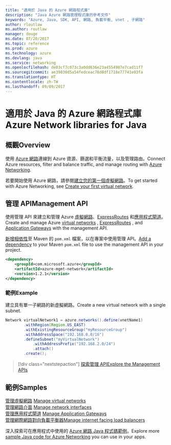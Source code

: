 ```yaml
---
title: "適用於 Java 的 Azure 網路程式庫"
description: "Java Azure 網路管理程式庫的參考文件"
keywords: "Azure, Java, SDK, API, 網路, 負載平衡, vnet , 子網路"
author: rloutlaw
ms.author: routlaw
manager: douge
ms.date: 07/20/2017
ms.topic: reference
ms.prod: azure
ms.technology: azure
ms.devlang: java
ms.service: networking
ms.openlocfilehash: de03cf7c073c3a0dd636e23a4554987e7cad11f7
ms.sourcegitcommit: ae39830d5a54fedceac78d8df1718e77741e03fa
ms.translationtype: HT
ms.contentlocale: zh-TW
ms.lasthandoff: 09/09/2017
---
```

# <a name="azure-network-libraries-for-java"></a><span data-ttu-id="1ee9f-104">適用於 Java 的 Azure 網路程式庫</span><span class="sxs-lookup"><span data-stu-id="1ee9f-104">Azure Network libraries for Java</span></span>

## <a name="overview"></a><span data-ttu-id="1ee9f-105">概觀</span><span class="sxs-lookup"><span data-stu-id="1ee9f-105">Overview</span></span>

<span data-ttu-id="1ee9f-106">使用 [Azure 網路](/azure/networking/networking-overview)連線到 Azure 資源、篩選和平衡流量，以及管理路由。</span><span class="sxs-lookup"><span data-stu-id="1ee9f-106">Connect Azure resources, filter and balance traffic, and manage routing with [Azure Networking](/azure/networking/networking-overview).</span></span>

<span data-ttu-id="1ee9f-107">若要開始使用 Azure 網路，請參閱[建立您的第一個虛擬網路](/azure/virtual-network/virtual-network-get-started-vnet-subnet)。</span><span class="sxs-lookup"><span data-stu-id="1ee9f-107">To get started with Azure Networking, see [Create your first virtual network](/azure/virtual-network/virtual-network-get-started-vnet-subnet).</span></span>

## <a name="management-api"></a><span data-ttu-id="1ee9f-108">管理 API</span><span class="sxs-lookup"><span data-stu-id="1ee9f-108">Management API</span></span>

<span data-ttu-id="1ee9f-109">使用管理 API 來建立和管理 Azure [虛擬網路](/azure/virtual-network/virtual-networks-overview)、[ExpressRoutes](/azure/expressroute/) 和[應用程式閘道](/azure/application-gateway/)。</span><span class="sxs-lookup"><span data-stu-id="1ee9f-109">Create and manage Azure [virtual networks](/azure/virtual-network/virtual-networks-overview) , [ExpressRoutes](/azure/expressroute/) , and [Application Gateways](/azure/application-gateway/) with the management API.</span></span>

<span data-ttu-id="1ee9f-110">[新增相依性](https://maven.apache.org/guides/getting-started/index.html#How_do_I_use_external_dependencies)至 Maven 的 `pom.xml` 檔案，以在專案中使用管理 API。</span><span class="sxs-lookup"><span data-stu-id="1ee9f-110">[Add a dependency](https://maven.apache.org/guides/getting-started/index.html#How_do_I_use_external_dependencies) to your Maven `pom.xml` file to use the management API in your project.</span></span>  

```XML
<dependency>
    <groupId>com.microsoft.azure</groupId>
    <artifactId>azure-mgmt-network</artifactId>
    <version>1.2.1</version>
</dependency>
```   

### <a name="example"></a><span data-ttu-id="1ee9f-111">範例</span><span class="sxs-lookup"><span data-stu-id="1ee9f-111">Example</span></span>

<span data-ttu-id="1ee9f-112">建立具有單一子網路的新虛擬網路。</span><span class="sxs-lookup"><span data-stu-id="1ee9f-112">Create a new virtual network with a single subnet.</span></span>

```java
Network virtualNetwork1 = azure.networks().define(vnetName1)
        .withRegion(Region.US_EAST)
        .withExistingResourceGroup("myResourceGroup")
        .withAddressSpace("192.168.0.0/16")
        .defineSubnet("myVirtualNetwork")
            .withAddressPrefix("192.168.2.0/24")
            .attach()
        .create();
```

> [!div class="nextstepaction"]
> [<span data-ttu-id="1ee9f-113">探索管理 API</span><span class="sxs-lookup"><span data-stu-id="1ee9f-113">Explore the Management APIs</span></span>](/java/api/overview/azure/networking/managementapi)

## <a name="samples"></a><span data-ttu-id="1ee9f-114">範例</span><span class="sxs-lookup"><span data-stu-id="1ee9f-114">Samples</span></span>

<span data-ttu-id="1ee9f-115">[管理虛擬網路](https://github.com/Azure-Samples/network-java-manage-virtual-network) </span><span class="sxs-lookup"><span data-stu-id="1ee9f-115">[Manage virtual networks](https://github.com/Azure-Samples/network-java-manage-virtual-network) </span></span>  
<span data-ttu-id="1ee9f-116">[管理網路介面](https://github.com/Azure-Samples/network-java-manage-network-interface) </span><span class="sxs-lookup"><span data-stu-id="1ee9f-116">[Manage network interfaces](https://github.com/Azure-Samples/network-java-manage-network-interface) </span></span>  
<span data-ttu-id="1ee9f-117">[管理應用程式閘道](https://github.com/Azure-Samples/application-gateway-java-manage-simple-application-gateways) </span><span class="sxs-lookup"><span data-stu-id="1ee9f-117">[Manage Application Gateways](https://github.com/Azure-Samples/application-gateway-java-manage-simple-application-gateways) </span></span>  
[<span data-ttu-id="1ee9f-118">管理網際網路對向負載平衡器</span><span class="sxs-lookup"><span data-stu-id="1ee9f-118">Manage internet facing load balancers</span></span>](https://github.com/Azure-Samples/network-java-manage-internet-facing-load-balancers)   

<span data-ttu-id="1ee9f-119">深入探索可在應用程式中使用的 [Azure 網路 Java 程式碼範例](https://azure.microsoft.com/resources/samples/?platform=java&term=network)。</span><span class="sxs-lookup"><span data-stu-id="1ee9f-119">Explore more [sample Java code for Azure Networking](https://azure.microsoft.com/resources/samples/?platform=java&term=network) you can use in your apps.</span></span>

